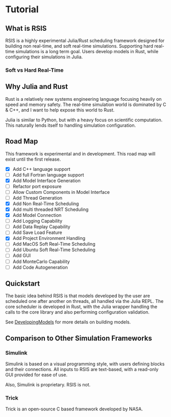 # Tutorial

## What is RSIS
RSIS is a highly experimental Julia/Rust scheduling framework designed for building non real-time, and soft real-time simulations. Supporting hard real-time simulations is a long term goal. Users develop models in Rust, while configuring their simulations in Julia.

### Soft vs Hard Real-Time


## Why Julia and Rust
Rust is a relatively new systems engineering language focusing heavily on speed and memory safety. The real-time simulation world is dominated by C & C++, and I want to help expose this world to Rust.

Julia is similar to Python, but with a heavy focus on scientific computation. This naturally lends itself to handling simulation configuration.

## Road Map
This framework is experimental and in development. This road map will exist until the first release.
- [x] Add C++ language support
- [ ] Add full Fortran language support
- [x] Add Model Interface Generation
- [ ] Refactor port exposure
- [ ] Allow Custom Components in Model Interface
- [ ] Add Thread Generation
- [x] Add Non Real-Time Scheduling
- [x] Add multi threaded NRT Scheduling
- [x] Add Model Connection
- [ ] Add Logging Capability
- [ ] Add Data Replay Capability
- [ ] Add Save Load Feature
- [x] Add Project Environment Handling
- [ ] Add MacOS Soft Real-Time Scheduling
- [ ] Add Ubuntu Soft Real-Time Scheduling
- [ ] Add GUI
- [ ] Add MonteCarlo Capability
- [ ] Add Code Autogeneration

## Quickstart
The basic idea behind RSIS is that models developed by the user are scheduled one after another on threads, all handled via the Julia REPL. The core scheduler is developed in Rust, with the Julia wrapper handling the calls to the core library and also performing configuration validation.

See [DevelopingModels](DevelopingModels.md) for more details on building models.

## Comparison to Other Simulation Frameworks
### Simulink
Simulink is based on a visual programming style, with users defining blocks and their connections. All inputs to RSIS are text-based, with a read-only GUI provided for ease of use.

Also, Simulink is proprietary. RSIS is not.

### Trick
Trick is an open-source C based framework developed by NASA.
